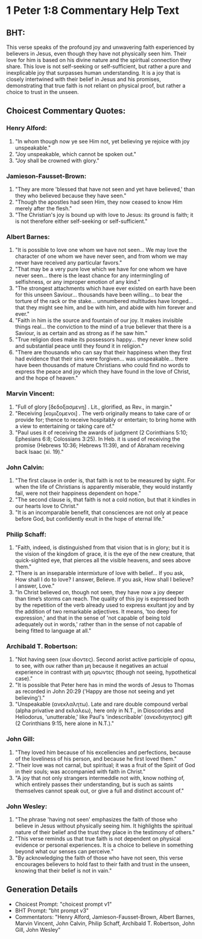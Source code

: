 # 1 Peter 1:8 Commentary Help Text

## BHT:
This verse speaks of the profound joy and unwavering faith experienced by believers in Jesus, even though they have not physically seen him. Their love for him is based on his divine nature and the spiritual connection they share. This love is not self-seeking or self-sufficient, but rather a pure and inexplicable joy that surpasses human understanding. It is a joy that is closely intertwined with their belief in Jesus and his promises, demonstrating that true faith is not reliant on physical proof, but rather a choice to trust in the unseen.

## Choicest Commentary Quotes:
### Henry Alford:
1. "In whom though now ye see Him not, yet believing ye rejoice with joy unspeakable." 
2. "Joy unspeakable, which cannot be spoken out."
3. "Joy shall be crowned with glory."

### Jamieson-Fausset-Brown:
1. "They are more 'blessed that have not seen and yet have believed,' than they who believed because they have seen."
2. "Though the apostles had seen Him, they now ceased to know Him merely after the flesh."
3. "The Christian's joy is bound up with love to Jesus: its ground is faith; it is not therefore either self-seeking or self-sufficient."

### Albert Barnes:
1. "It is possible to love one whom we have not seen... We may love the character of one whom we have never seen, and from whom we may never have received any particular favors."
2. "That may be a very pure love which we have for one whom we have never seen... there is the least chance for any intermingling of selfishness, or any improper emotion of any kind."
3. "The strongest attachments which have ever existed on earth have been for this unseen Saviour... thousands have been willing... to bear the torture of the rack or the stake... unnumbered multitudes have longed... that they might see him, and be with him, and abide with him forever and ever."
4. "Faith in him is the source and fountain of our joy. It makes invisible things real... the conviction to the mind of a true believer that there is a Saviour, is as certain and as strong as if he saw him."
5. "True religion does make its possessors happy... they never knew solid and substantial peace until they found it in religion."
6. "There are thousands who can say that their happiness when they first had evidence that their sins were forgiven... was unspeakable... there have been thousands of mature Christians who could find no words to express the peace and joy which they have found in the love of Christ, and the hope of heaven."

### Marvin Vincent:
1. "Full of glory [δεδοξασμενη] . Lit., glorified, as Rev., in margin."
2. "Receiving [κομιζομενοι] . The verb originally means to take care of or provide for; thence to receive hospitably or entertain; to bring home with a view to entertaining or taking care of."
3. "Paul uses it of receiving the awards of judgment (2 Corinthians 5:10; Ephesians 6:8; Colossians 3:25). In Heb. it is used of receiving the promise (Hebrews 10:36; Hebrews 11:39), and of Abraham receiving back Isaac (xi. 19)."

### John Calvin:
1. "The first clause in order is, that faith is not to be measured by sight. For when the life of Christians is apparently miserable, they would instantly fail, were not their happiness dependent on hope."
2. "The second clause is, that faith is not a cold notion, but that it kindles in our hearts love to Christ."
3. "It is an incomparable benefit, that consciences are not only at peace before God, but confidently exult in the hope of eternal life."

### Philip Schaff:
1. "Faith, indeed, is distinguished from that vision that is in glory; but it is the vision of the kingdom of grace, it is the eye of the new creature, that quick-sighted eye, that pierces all the visible heavens, and sees above them." 
2. "There is an inseparable intermixture of love with belief... If you ask, How shall I do to love? I answer, Believe. If you ask, How shall I believe? I answer, Love." 
3. "In Christ believed on, though not seen, they have now a joy deeper than time’s storms can reach. The quality of this joy is expressed both by the repetition of the verb already used to express exultant joy and by the addition of two remarkable adjectives. It means, 'too deep for expression,' and that in the sense of 'not capable of being told adequately out in words,' rather than in the sense of not capable of being fitted to language at all."

### Archibald T. Robertson:
1. "Not having seen (ουκ ιδοντες). Second aorist active participle of οραω, to see, with ουκ rather than μη because it negatives an actual experience in contrast with μη ορωντες (though not seeing, hypothetical case)."
2. "It is possible that Peter here has in mind the words of Jesus to Thomas as recorded in John 20:29 ('Happy are those not seeing and yet believing')."
3. "Unspeakable (ανεκλαλητω). Late and rare double compound verbal (alpha privative and εκλαλεω), here only in N.T., in Dioscorides and Heliodorus, 'unutterable,' like Paul's 'indescribable' (ανεκδιηγητος) gift (2 Corinthians 9:15, here alone in N.T.)."

### John Gill:
1. "They loved him because of his excellencies and perfections, because of the loveliness of his person, and because he first loved them."
2. "Their love was not carnal, but spiritual; it was a fruit of the Spirit of God in their souls; was accompanied with faith in Christ."
3. "A joy that not only strangers intermeddle not with, know nothing of, which entirely passes their understanding, but is such as saints themselves cannot speak out, or give a full and distinct account of."

### John Wesley:
1. "The phrase 'having not seen' emphasizes the faith of those who believe in Jesus without physically seeing him. It highlights the spiritual nature of their belief and the trust they place in the testimony of others."
2. "This verse reminds us that true faith is not dependent on physical evidence or personal experiences. It is a choice to believe in something beyond what our senses can perceive."
3. "By acknowledging the faith of those who have not seen, this verse encourages believers to hold fast to their faith and trust in the unseen, knowing that their belief is not in vain."


## Generation Details
- Choicest Prompt: "choicest prompt v1"
- BHT Prompt: "bht prompt v3"
- Commentators: "Henry Alford, Jamieson-Fausset-Brown, Albert Barnes, Marvin Vincent, John Calvin, Philip Schaff, Archibald T. Robertson, John Gill, John Wesley"
